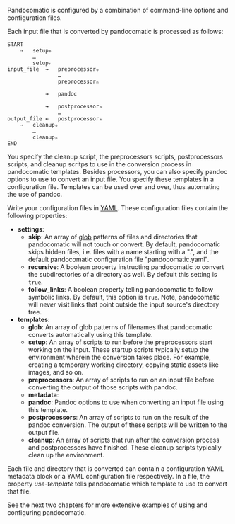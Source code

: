 Pandocomatic is configured by a combination of command-line options and
configuration files.

Each input file that is converted by pandocomatic is processed as follows:
    

    START
        ⇢   setup₀ 
            … 
            setupᵣ
    input_file  →   preprocessor₀ 
                    … 
                    preprocessorₙ 

                →   pandoc

                →   postprocessor₀ 
                    … 
    output_file ←   postprocessorₘ
        ⇢   cleanup₀ 
            … 
            cleanupₚ
    END

You specify the cleanup script, the preprocessors scripts, postprocessors
scripts, and cleanup scritps to use in the conversion process in pandocomatic
templates. Besides processors, you can also specify pandoc options to use to
convert an input file. You specify these templates in a configuration file.
Templates can be used over and over, thus automating the use of pandoc.

Write your configuration files in [YAML](http://www.yaml.org/). These
configuration files contain the following properties:

-   **settings**:
    -   **skip**: An array of
        [glob](https://en.wikipedia.org/wiki/Glob_(programming)) patterns of
        files and directories that pandocomatic will not touch or convert. By
        default, pandocomatic skips hidden files, i.e. files with a name
        starting with a ".", and the default pandocomatic configuration file
        "pandocomatic.yaml".
    -   **recursive**: A boolean property instructing pandocomatic to convert
        the subdirectories of a directory as well. By default this setting is
        `true`.
    -   **follow_links**: A boolean property telling pandocomatic to follow
        symbolic links. By default, this option is `true`. Note, pandocomatic
        will *never* visit links that point outside the input source's
        directory tree.
-   **templates**:
    -   **glob**: An array of glob patterns of filenames that pandocomatic
        converts automatically using this template.
    -   **setup**: An array of scripts to run before the preprocessors start
        working on the input. These startup scripts typically setup the
        environment wherein the conversion takes place. For example, creating
        a temporary working directory, copying static assets like images, and
        so on.
    -   **preprocessors**: An array of scripts to run on an input file before
        converting the output of those scripts with pandoc.
    -   **metadata**: 
    -   **pandoc**: Pandoc options to use when converting an input file using
        this template.
    -   **postprocessors**: An array of scripts to run on the result of the
        pandoc conversion. The output of these scripts will be written to the
        output file.
    -   **cleanup**: An array of scripts that run after the conversion process
        and postprocessors have finished. These cleanup scripts typically
        clean up the environment.

Each file and directory that is converted can contain a configuration YAML
metadata block or a YAML configuration file respectively. In a file, the
property *use-template* tells pandocomatic which template to use to convert
that file.

See the next two chapters for more extensive examples of using and configuring
pandocomatic.
